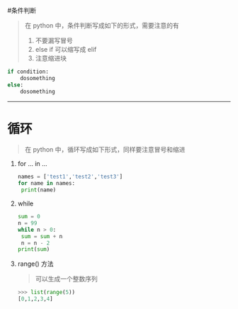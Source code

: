 #条件判断

> 在 python 中，条件判断写成如下的形式，需要注意的有
>
> 1. 不要漏写冒号
> 2. else if 可以缩写成 elif
> 3. 注意缩进块

```python
if condition:
	dosomething
else:
	dosomething
```

---

# 循环

> 在 python 中，循环写成如下形式，同样要注意冒号和缩进

1. for ... in ...

   ```python
   names = ['test1','test2','test3']
   for name in names:
   	print(name)
   ```

2. while

   ```python
   sum = 0 
   n = 99
   while n > 0:
   	sum = sum + n
   	n = n - 2
   print(sum)
   ```

3. range() 方法

   >可以生成一个整数序列

   ```python
   >>> list(range(5))
   [0,1,2,3,4]
   ```

   ​
